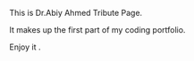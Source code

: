 This is Dr.Abiy Ahmed Tribute Page.

It makes up the first part of my coding portfolio.

Enjoy it .
